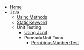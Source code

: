 <!-- docs/_sidebar.md -->
* [Home](/)
* [Java](java/java.md "Introduction to Programming in Java")
	* [Using Methods](/java/using-methods.md)
	* [Static Keyword](/java/static.md)
	* Unit Testing
        * [Using JUnit](/java/unit-tests/using-junit.md)
        * Premade Unit Tests
			* [PerniciousNumbersTest](/java/unit-tests/assignments/PerniciousNumbersTest.md)